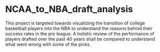 # NCAA_to_NBA_draft_analysis
This project is targeted towards visualizing the transition of college basketball players into the NBA to understand the reasons behind their success rates in the pro league. A holistic review of the performance of players drafted over the past 40 years shall be compared to understand what went wrong with some of the picks.
